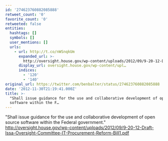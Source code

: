 ```yaml
---
id: '274623760882085888'
retweet_count: '0'
favorite_count: '0'
retweeted: false
entities:
  hashtags: []
  symbols: []
  user_mentions: []
  urls:
    - url: http://t.co/nWSnqkUm
      expanded_url: >-
        http://oversight.house.gov/wp-content/uploads/2012/09/9-20-12-Draft-Issa-Oversight-Committee-IT-Procurement-Reform-Bill1.pdf
      display_url: oversight.house.gov/wp-content/upl…
      indices:
        - '120'
        - '140'
original_url: https://twitter.com/benbalter/status/274623760882085888
date: '2012-11-30T21:19:41.000Z'
title: >-
  "Shall issue guidance for the use and collaborative development of open source
  software within the F…
---
```


"Shall issue guidance for the use and collaborative development of open source software within the Federal government." http://oversight.house.gov/wp-content/uploads/2012/09/9-20-12-Draft-Issa-Oversight-Committee-IT-Procurement-Reform-Bill1.pdf
